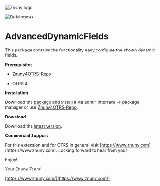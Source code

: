 ![Znuny logo](https://www.znuny.com/assets/images/logo_small.png)


![Build status](https://badge.proxy.znuny.com/Znuny4OTRS-AdvancedDynamicFields/master)

AdvancedDynamicFields
=================
This package contains the functionality easy configure the shown dynamic fields.


**Prerequisites**

- [Znuny4OTRS-Repo](https://www.znuny.com/add-ons/znuny4otrs-repository)

- OTRS 4

**Installation**

Download the [package](https://addons.znuny.com/api/addon_repos/public/830/latest) and install it via admin interface -> package manager or use [Znuny4OTRS-Repo](https://www.znuny.com/add-ons/znuny4otrs-repository).



**Download**

Download the [latest version](https://addons.znuny.com/api/addon_repos/public/830/latest).

**Commercial Support**

For this extension and for OTRS in general visit [https://www.znuny.com](https://www.znuny.com). Looking forward to hear from you!

Enjoy!

Your Znuny Team!

[https://www.znuny.com/](https://www.znuny.com/)
